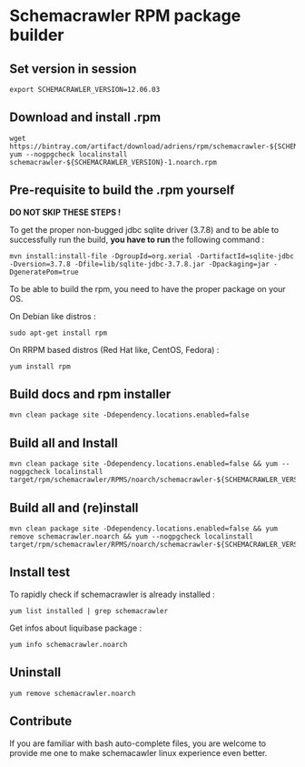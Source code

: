 Schemacrawler RPM package builder
==========================================

Set version in session
------------------------------------------

    export SCHEMACRAWLER_VERSION=12.06.03

Download and install .rpm
------------------------------------------

    wget https://bintray.com/artifact/download/adriens/rpm/schemacrawler-${SCHEMACRAWLER_VERSION}-1.noarch.rpm
    yum --nogpgcheck localinstall schemacrawler-${SCHEMACRAWLER_VERSION}-1.noarch.rpm

Pre-requisite to build the .rpm yourself
------------------------------------------

**DO NOT SKIP THESE STEPS !**

To get the proper non-bugged jdbc sqlite driver (3.7.8) and to be able to successfully run the build, **you have to
run** the following command :

    mvn install:install-file -DgroupId=org.xerial -DartifactId=sqlite-jdbc -Dversion=3.7.8 -Dfile=lib/sqlite-jdbc-3.7.8.jar -Dpackaging=jar -DgeneratePom=true

To be able to build the rpm, you need to have the proper package on your OS.

On Debian like distros :

    sudo apt-get install rpm

On RRPM based distros (Red Hat like, CentOS, Fedora) :

    yum install rpm


Build docs and rpm installer
------------------------------------------

    mvn clean package site -Ddependency.locations.enabled=false


Build all and Install
------------------------------------------

    mvn clean package site -Ddependency.locations.enabled=false && yum --nogpgcheck localinstall target/rpm/schemacrawler/RPMS/noarch/schemacrawler-${SCHEMACRAWLER_VERSION}-1.noarch.rpm`




Build all and (re)install
------------------------------------------

    mvn clean package site -Ddependency.locations.enabled=false && yum remove schemacrawler.noarch && yum --nogpgcheck localinstall target/rpm/schemacrawler/RPMS/noarch/schemacrawler-${SCHEMACRAWLER_VERSION}-1.noarch.rpm


Install test
------------------------------------------

To rapidly check if schemacrawler is already installed :

    yum list installed | grep schemacrawler

Get infos about liquibase package :

    yum info schemacrawler.noarch


Uninstall
------------------------------------------

    yum remove schemacrawler.noarch

Contribute
------------------------------------------

If you are familiar with bash auto-complete files, you are welcome to provide me one 
to make schemacawler linux experience even better.



